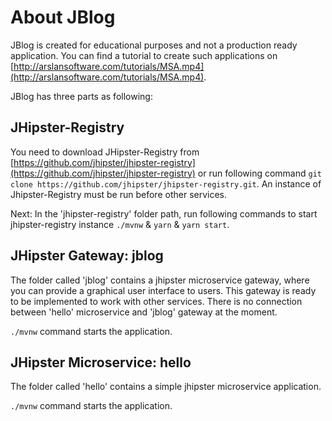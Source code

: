 # About JBlog

JBlog is created for educational purposes and not a production ready application. You can find a tutorial to create such applications on [http://arslansoftware.com/tutorials/MSA.mp4](http://arslansoftware.com/tutorials/MSA.mp4).

JBlog has three parts as following:

## JHipster-Registry
You need to download JHipster-Registry from [https://github.com/jhipster/jhipster-registry](https://github.com/jhipster/jhipster-registry) or run following command ```git clone https://github.com/jhipster/jhipster-registry.git```. An instance of Jhipster-Registry must be run before other services. 

Next: In the 'jhipster-registry' folder path, run following commands to start jhipster-registry instance ```./mvnw``` & ```yarn``` & ```yarn start```.

## JHipster Gateway: jblog
The folder called 'jblog' contains a jhipster microservice gateway, where you can provide a graphical user interface to users. This gateway is ready to be implemented to work with other services. There is no connection between 'hello' microservice and 'jblog' gateway at the moment.

```./mvnw``` command starts the application.

## JHipster Microservice: hello
The folder called 'hello' contains a simple jhipster microservice application.

```./mvnw``` command starts the application.
